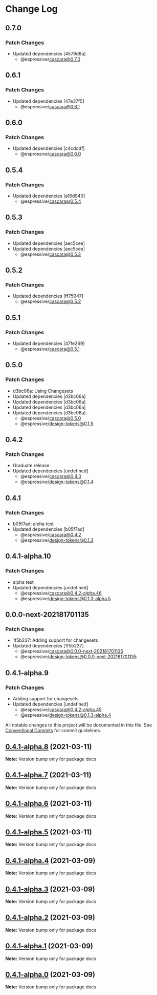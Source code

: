 # Change Log

## 0.7.0

### Patch Changes

- Updated dependencies [4579d9a]
  - @espressive/cascara@0.7.0

## 0.6.1

### Patch Changes

- Updated dependencies [47e37f5]
  - @espressive/cascara@0.6.1

## 0.6.0

### Patch Changes

- Updated dependencies [c4cdddf]
  - @espressive/cascara@0.6.0

## 0.5.4

### Patch Changes

- Updated dependencies [a16d940]
  - @espressive/cascara@0.5.4

## 0.5.3

### Patch Changes

- Updated dependencies [aec5cee]
- Updated dependencies [aec5cee]
  - @espressive/cascara@0.5.3

## 0.5.2

### Patch Changes

- Updated dependencies [ff75947]
  - @espressive/cascara@0.5.2

## 0.5.1

### Patch Changes

- Updated dependencies [47fe269]
  - @espressive/cascara@0.5.1

## 0.5.0

### Patch Changes

- d3bc06a: Using Changesets
- Updated dependencies [d3bc06a]
- Updated dependencies [d3bc06a]
- Updated dependencies [d3bc06a]
- Updated dependencies [d3bc06a]
  - @espressive/cascara@0.5.0
  - @espressive/design-tokens@0.1.5

## 0.4.2

### Patch Changes

- Graduate release
- Updated dependencies [undefined]
  - @espressive/cascara@0.4.3
  - @espressive/design-tokens@0.1.4

## 0.4.1

### Patch Changes

- b05f7ad: alpha test
- Updated dependencies [b05f7ad]
  - @espressive/cascara@0.4.2
  - @espressive/design-tokens@0.1.3

## 0.4.1-alpha.10

### Patch Changes

- alpha test
- Updated dependencies [undefined]
  - @espressive/cascara@0.4.2-alpha.46
  - @espressive/design-tokens@0.1.3-alpha.5

## 0.0.0-next-202181701135

### Patch Changes

- 1f5b237: Adding support for changesets
- Updated dependencies [1f5b237]
  - @espressive/cascara@0.0.0-next-202181701135
  - @espressive/design-tokens@0.0.0-next-202181701135

## 0.4.1-alpha.9

### Patch Changes

- Adding support for changesets
- Updated dependencies [undefined]
  - @espressive/cascara@0.4.2-alpha.45
  - @espressive/design-tokens@0.1.3-alpha.4

All notable changes to this project will be documented in this file.
See [Conventional Commits](https://conventionalcommits.org) for commit guidelines.

## [0.4.1-alpha.8](https://github.com/Espressive/cascara/compare/docs@0.4.1-alpha.7...docs@0.4.1-alpha.8) (2021-03-11)

**Note:** Version bump only for package docs

## [0.4.1-alpha.7](https://github.com/Espressive/cascara/compare/docs@0.4.1-alpha.6...docs@0.4.1-alpha.7) (2021-03-11)

**Note:** Version bump only for package docs

## [0.4.1-alpha.6](https://github.com/Espressive/cascara/compare/docs@0.4.1-alpha.5...docs@0.4.1-alpha.6) (2021-03-11)

**Note:** Version bump only for package docs

## [0.4.1-alpha.5](https://github.com/Espressive/cascara/compare/docs@0.4.1-alpha.4...docs@0.4.1-alpha.5) (2021-03-11)

**Note:** Version bump only for package docs

## [0.4.1-alpha.4](https://github.com/Espressive/cascara/compare/docs@0.4.1-alpha.3...docs@0.4.1-alpha.4) (2021-03-09)

**Note:** Version bump only for package docs

## [0.4.1-alpha.3](https://github.com/Espressive/cascara/compare/docs@0.4.1-alpha.2...docs@0.4.1-alpha.3) (2021-03-09)

**Note:** Version bump only for package docs

## [0.4.1-alpha.2](https://github.com/Espressive/cascara/compare/docs@0.4.1-alpha.1...docs@0.4.1-alpha.2) (2021-03-09)

**Note:** Version bump only for package docs

## [0.4.1-alpha.1](https://github.com/Espressive/cascara/compare/docs@0.4.1-alpha.0...docs@0.4.1-alpha.1) (2021-03-09)

**Note:** Version bump only for package docs

## [0.4.1-alpha.0](https://github.com/Espressive/cascara/compare/docs@0.4.0...docs@0.4.1-alpha.0) (2021-03-09)

**Note:** Version bump only for package docs
